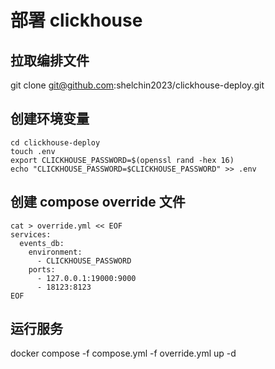 # 部署 clickhouse
## 拉取编排文件
git clone git@github.com:shelchin2023/clickhouse-deploy.git

## 创建环境变量 
```
cd clickhouse-deploy
touch .env
export CLICKHOUSE_PASSWORD=$(openssl rand -hex 16)
echo "CLICKHOUSE_PASSWORD=$CLICKHOUSE_PASSWORD" >> .env
```

## 创建 compose override 文件
```
cat > override.yml << EOF
services:
  events_db:
    environment:
      - CLICKHOUSE_PASSWORD
    ports:
      - 127.0.0.1:19000:9000
      - 18123:8123
EOF
```

## 运行服务
docker compose -f compose.yml -f override.yml up -d 